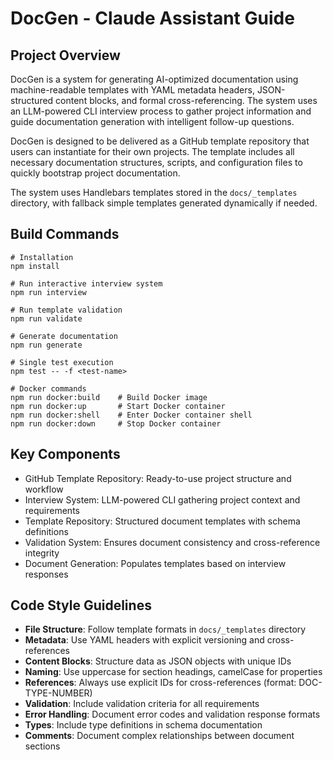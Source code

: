# DocGen - Claude Assistant Guide

## Project Overview
DocGen is a system for generating AI-optimized documentation using machine-readable templates
with YAML metadata headers, JSON-structured content blocks, and formal cross-referencing.
The system uses an LLM-powered CLI interview process to gather project information and guide
documentation generation with intelligent follow-up questions.

DocGen is designed to be delivered as a GitHub template repository that users can instantiate
for their own projects. The template includes all necessary documentation structures, scripts,
and configuration files to quickly bootstrap project documentation.

The system uses Handlebars templates stored in the `docs/_templates` directory, with fallback
simple templates generated dynamically if needed.

## Build Commands
```
# Installation
npm install

# Run interactive interview system
npm run interview

# Run template validation
npm run validate

# Generate documentation
npm run generate

# Single test execution
npm test -- -f <test-name>

# Docker commands
npm run docker:build    # Build Docker image
npm run docker:up       # Start Docker container
npm run docker:shell    # Enter Docker container shell
npm run docker:down     # Stop Docker container
```

## Key Components
- GitHub Template Repository: Ready-to-use project structure and workflow
- Interview System: LLM-powered CLI gathering project context and requirements
- Template Repository: Structured document templates with schema definitions
- Validation System: Ensures document consistency and cross-reference integrity
- Document Generation: Populates templates based on interview responses

## Code Style Guidelines
- **File Structure**: Follow template formats in `docs/_templates` directory
- **Metadata**: Use YAML headers with explicit versioning and cross-references
- **Content Blocks**: Structure data as JSON objects with unique IDs
- **Naming**: Use uppercase for section headings, camelCase for properties
- **References**: Always use explicit IDs for cross-references (format: DOC-TYPE-NUMBER)
- **Validation**: Include validation criteria for all requirements
- **Error Handling**: Document error codes and validation response formats
- **Types**: Include type definitions in schema documentation
- **Comments**: Document complex relationships between document sections